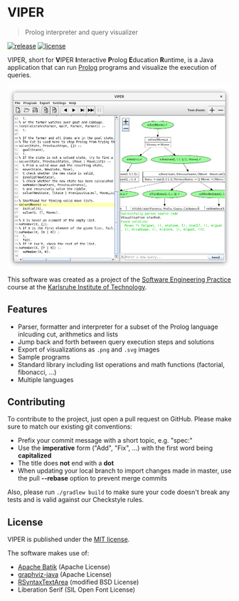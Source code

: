 # VIPER

> Prolog interpreter and query visualizer

[![release](https://img.shields.io/github/release/viper-pse/viper.svg)](https://github.com/viper-pse/viper/releases/latest) [![license](https://img.shields.io/github/license/viper-pse/viper.svg)](https://github.com/viper-pse/viper/blob/master/LICENSE)

VIPER, short for **V**IPER **I**nteractive **P**rolog **E**ducation **R**untime, is a Java application that can run [Prolog](https://en.wikipedia.org/wiki/Prolog) programs and visualize the execution of queries.

<p align="center"><img src="screenshot.png"></p>

This software was created as a project of the [Software Engineering Practice](https://pp.ipd.kit.edu/lehre/SS2018/pse/?lang=en) course at the [Karlsruhe Institute of Technology](https://www.kit.edu).

## Features

- Parser, formatter and interpreter for a subset of the Prolog language inlcuding cut, arithmetics and lists
- Jump back and forth between query execution steps and solutions
- Export of visualizations as `.png` and `.svg` images
- Sample programs
- Standard library including list operations and math functions (factorial, fibonacci, ...)
- Multiple languages

## Contributing

To contribute to the project, just open a pull request on GitHub. Please make sure to match our existing git conventions:

- Prefix your commit message with a short topic, e.g. "spec:"
- Use the **imperative** form ("Add", "Fix", ...) with the first word being **capitalized**
- The title does **not** end with a **dot**
- When updating your local branch to import changes made in master, use the pull **--rebase** option to prevent merge commits

Also, please run `./gradlew build` to make sure your code doesn't break any tests and is valid against our Checkstyle rules.

## License

VIPER is published under the [MIT license](../LICENSE).

The software makes use of:

- [Apache Batik](https://xmlgraphics.apache.org/batik/) (Apache License)
- [graphviz-java](https://github.com/nidi3/graphviz-java) (Apache License)
- [RSyntaxTextArea](https://github.com/bobbylight/RSyntaxTextArea) (modified BSD License)
- Liberation Serif (SIL Open Font License)
